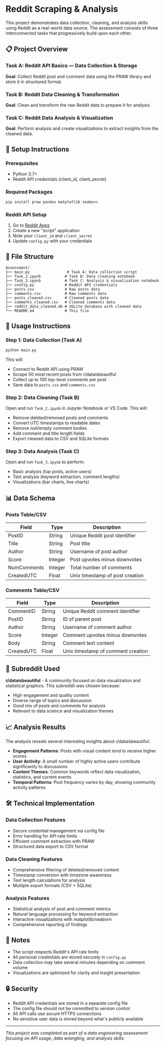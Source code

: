 # Reddit Scraping & Analysis 

This project demonstrates data collection, cleaning, and analysis skills using Reddit as a real-world data source. The assessment consists of three interconnected tasks that progressively build upon each other.

## 📋 Project Overview

### Task A: Reddit API Basics — Data Collection & Storage
**Goal**: Collect Reddit post and comment data using the PRAW library and store it in structured format.

### Task B: Reddit Data Cleaning & Transformation  
**Goal**: Clean and transform the raw Reddit data to prepare it for analysis.

### Task C: Reddit Data Analysis & Visualization
**Goal**: Perform analysis and create visualizations to extract insights from the cleaned data.

## 🚀 Setup Instructions

### Prerequisites
- Python 3.7+
- Reddit API credentials (client_id, client_secret)

### Required Packages
```bash
pip install praw pandas matplotlib seaborn
```

### Reddit API Setup
1. Go to [Reddit Apps](https://www.reddit.com/prefs/apps)
2. Create a new "script" application
3. Note your `client_id` and `client_secret`
4. Update `config.py` with your credentials

## 📂 File Structure

```
Assessment/
├── main.py                 # Task A: Data collection script
├── Task_2.ipynb           # Task B: Data cleaning notebook
├── Task_3.ipynb           # Task C: Analysis & visualization notebook
├── config.py              # Reddit API credentials
├── posts.csv              # Raw posts data
├── comments.csv           # Raw comments data
├── posts_cleaned.csv      # Cleaned posts data
├── comments_cleaned.csv   # Cleaned comments data
├── reddit_data_cleaned.db # SQLite database with cleaned data
└── README.md              # This file
```

## 🔧 Usage Instructions

### Step 1: Data Collection (Task A)
```bash
python main.py
```
This will:
- Connect to Reddit API using PRAW
- Scrape 50 most recent posts from r/dataisbeautiful
- Collect up to 100 top-level comments per post
- Save data to `posts.csv` and `comments.csv`

### Step 2: Data Cleaning (Task B)
Open and run `Task_2.ipynb` in Jupyter Notebook or VS Code. This will:
- Remove deleted/removed posts and comments
- Convert UTC timestamps to readable dates
- Remove null/empty comment bodies
- Add comment and title length fields
- Export cleaned data to CSV and SQLite formats

### Step 3: Data Analysis (Task C)
Open and run `Task_3.ipynb` to perform:
- Basic analysis (top posts, active users)
- Text analysis (keyword extraction, comment lengths)
- Visualizations (bar charts, line charts)

## 📊 Data Schema

### Posts Table/CSV
| Field | Type | Description |
|-------|------|-------------|
| PostID | String | Unique Reddit post identifier |
| Title | String | Post title |
| Author | String | Username of post author |
| Score | Integer | Post upvotes minus downvotes |
| NumComments | Integer | Total number of comments |
| CreatedUTC | Float | Unix timestamp of post creation |

### Comments Table/CSV
| Field | Type | Description |
|-------|------|-------------|
| CommentID | String | Unique Reddit comment identifier |
| PostID | String | ID of parent post |
| Author | String | Username of comment author |
| Score | Integer | Comment upvotes minus downvotes |
| Body | String | Comment text content |
| CreatedUTC | Float | Unix timestamp of comment creation |

## 🎯 Subreddit Used

**r/dataisbeautiful** - A community focused on data visualization and statistical graphics. This subreddit was chosen because:
- High engagement and quality content
- Diverse range of topics and discussion
- Good mix of posts and comments for analysis
- Relevant to data science and visualization themes

## 📈 Analysis Results

The analysis reveals several interesting insights about r/dataisbeautiful:
- **Engagement Patterns**: Posts with visual content tend to receive higher scores
- **User Activity**: A small number of highly active users contribute significantly to discussions
- **Content Themes**: Common keywords reflect data visualization, statistics, and current events
- **Temporal Patterns**: Post frequency varies by day, showing community activity patterns

## 🛠️ Technical Implementation

### Data Collection Features
- Secure credential management via config file
- Error handling for API rate limits
- Efficient comment extraction with PRAW
- Structured data export to CSV format

### Data Cleaning Features
- Comprehensive filtering of deleted/removed content
- Timestamp conversion with timezone awareness
- Text length calculations for analysis
- Multiple export formats (CSV + SQLite)

### Analysis Features
- Statistical analysis of post and comment metrics
- Natural language processing for keyword extraction
- Interactive visualizations with matplotlib/seaborn
- Comprehensive reporting of findings

## 📝 Notes

- The script respects Reddit's API rate limits
- All personal credentials are stored securely in `config.py`
- Data collection may take several minutes depending on comment volume
- Visualizations are optimized for clarity and insight presentation

## 🔒 Security

- Reddit API credentials are stored in a separate config file
- The config file should not be committed to version control
- All API calls use secure HTTPS connections
- No sensitive user data is stored beyond what's publicly available

---

*This project was completed as part of a data engineering assessment focusing on API usage, data wrangling, and analysis skills.*
